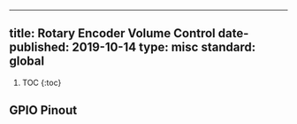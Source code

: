 ----
title: Rotary Encoder Volume Control
date-published: 2019-10-14
type: misc
standard: global
----
1. TOC
{:toc}

## GPIO Pinout
